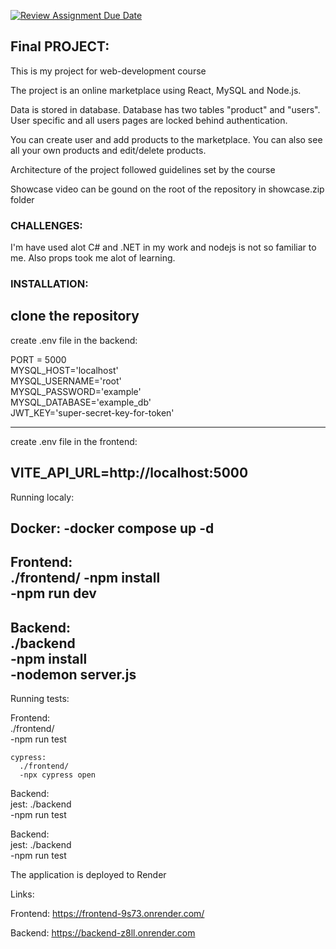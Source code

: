 [![Review Assignment Due Date](https://classroom.github.com/assets/deadline-readme-button-24ddc0f5d75046c5622901739e7c5dd533143b0c8e959d652212380cedb1ea36.svg)](https://classroom.github.com/a/qBr6G7dS)

## Final PROJECT:
This is my project for web-development course

The project is an online marketplace using React, MySQL and Node.js.

Data is stored in database. Database has two tables "product" and "users". User specific and all users pages are locked behind authentication.

You can create user and add products to the marketplace. You can also see all your own products and edit/delete products.

Architecture of the project followed guidelines set by the course

Showcase video can be gound on the root of the repository in showcase.zip folder

### CHALLENGES:
I'm have used alot C# and .NET in my work and nodejs is not so familiar to me. Also props took me alot of learning.   


### INSTALLATION:

clone the repository
-----
create .env file in the backend:

PORT = 5000     
MYSQL_HOST='localhost'        
MYSQL_USERNAME='root'       
MYSQL_PASSWORD='example'      
MYSQL_DATABASE='example_db'     
JWT_KEY='super-secret-key-for-token'      

------
create .env file in the frontend:

VITE_API_URL=http://localhost:5000
------
Running localy:

Docker:
  -docker compose up -d
------
Frontend:   
  ./frontend/ 
    -npm install    
    -npm run dev
------
Backend:    
  ./backend   
    -npm install    
    -nodemon server.js    
------
Running tests:

Frontend:   
  ./frontend/   
    -npm run test   
    
    cypress:    
      ./frontend/   
      -npx cypress open   

Backend:    
  jest: 
    ./backend   
      -npm run test   
      
Backend:    
  jest: 
    ./backend   
      -npm run test

The application is deployed to Render

Links:

Frontend:
https://frontend-9s73.onrender.com/

Backend:
https://backend-z8ll.onrender.com

